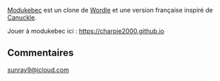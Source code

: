 
[Modukebec](https://charpie2000.github.io) est un clone de [Wordle](https://www.powerlanguage.co.uk/wordle/) et une version française inspiré de [Canuckle](https://canucklegame.github.io/canuckle/).

Jouer à modukebec ici : https://charpie2000.github.io


## Commentaires

[sunray9@icloud.com](mailto:sunray9@icloud.com?subject=Commentaire)
